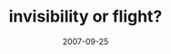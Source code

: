 ---
layout: base.njk
title : 'invisibility or flight?' 
view_title : 'invisibility or flight?' 
year : '2007' 
date : '2007-09-25' 
img_file : '/drawing/invisibilityorflight.png' 
html_file : 'invisibilityorflight' 
next_html : 'doyouremember.html' 
year_order : '165' 
permalink : "title/{{html_file}}.html"
---